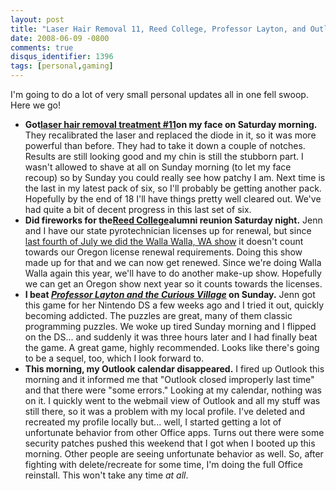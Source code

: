 ```yaml
---
layout: post
title: "Laser Hair Removal 11, Reed College, Professor Layton, and Outlook Catastrophe"
date: 2008-06-09 -0800
comments: true
disqus_identifier: 1396
tags: [personal,gaming]
---
```

I'm going to do a lot of very small personal updates all in one fell
swoop. Here we go!

- **Got**[**laser hair removal treatment
    \#11**](/archive/2008/04/07/laser-hair-removal-treatment-9.aspx)**on
    my face on Saturday morning.** They recalibrated the laser and
    replaced the diode in it, so it was more powerful than before. They
    had to take it down a couple of notches. Results are still looking
    good and my chin is still the stubborn part. I wasn't allowed to
    shave at all on Sunday morning (to let my face recoup) so by Sunday
    you could really see how patchy I am. Next time is the last in my
    latest pack of six, so I'll probably be getting another pack.
    Hopefully by the end of 18 I'll have things pretty well cleared out.
    We've had quite a bit of decent progress in this last set of six.
- **Did fireworks for the**[**Reed
    College**](http://www.reed.edu/)**alumni reunion Saturday night.**
    Jenn and I have our state pyrotechnician licenses up for renewal,
    but since [last fourth of July we did the Walla Walla, WA
    show](/archive/2007/07/06/walla-walla-fireworks-2007.aspx) it
    doesn't count towards our Oregon license renewal requirements. Doing
    this show made up for that and we can now get renewed. Since we're
    doing Walla Walla again this year, we'll have to do another make-up
    show. Hopefully we can get an Oregon show next year so it counts
    towards the licenses.
- **I beat *[Professor Layton and the Curious
    Village](http://www.amazon.com/gp/product/B000U5W3IW?ie=UTF8&tag=mhsvortex&linkCode=as2&camp=1789&creative=9325&creativeASIN=B000U5W3IW)*
    on Sunday.** Jenn got this game for her Nintendo DS a few weeks ago
    and I tried it out, quickly becoming addicted. The puzzles are
    great, many of them classic programming puzzles. We woke up tired
    Sunday morning and I flipped on the DS... and suddenly it was three
    hours later and I had finally beat the game. A great game, highly
    recommended. Looks like there's going to be a sequel, too, which I
    look forward to.
- **This morning, my Outlook calendar disappeared.** I fired up
    Outlook this morning and it informed me that "Outlook closed
    improperly last time" and that there were "some errors." Looking at
    my calendar, nothing was on it. I quickly went to the webmail view
    of Outlook and all my stuff was still there, so it was a problem
    with my local profile. I've deleted and recreated my profile locally
    but... well, I started getting a lot of unfortunate behavior from
    other Office apps. Turns out there were some security patches pushed
    this weekend that I got when I booted up this morning. Other people
    are seeing unfortunate behavior as well. So, after fighting with
    delete/recreate for some time, I'm doing the full Office reinstall.
    This won't take any time *at all*.
